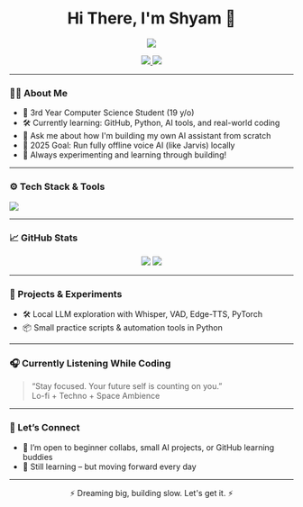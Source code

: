 <h1 align="center">Hi There, I'm Shyam 👋</h1>

<p align="center">
  <img src="https://readme-typing-svg.herokuapp.com/?lines=Computer+Science+Student;Future+AI+Engineer;In+Love+Building+of+Cool+Things!&center=true&width=440&height=45">
</p>

<p align="center">
  <a href="https://github.com/Falsesam">
    <img src="https://img.shields.io/github/followers/Falsesam?label=Follow&style=social">
  </a>
  <a href="mailto:shyamsudesh8@gmail.com">
    <img src="https://img.shields.io/badge/email-DM%20Me%20Anytime-blue">
  </a>
</p>

---

### 🧑‍💻 About Me
- 🧠 3rd Year Computer Science Student (19 y/o)  
- 🛠️ Currently learning: GitHub, Python, AI tools, and real-world coding  
- 💬 Ask me about how I'm building my own AI assistant from scratch  
- 🎯 2025 Goal: Run fully offline voice AI (like Jarvis) locally  
- 🧪 Always experimenting and learning through building!

---

### ⚙️ Tech Stack & Tools
<p>
  <img src="https://skillicons.dev/icons?i=python,github,git,linux,vscode,arduino,html,css,js" />
</p>

---

### 📈 GitHub Stats
<p align="center">
  <img src="https://github-readme-stats.vercel.app/api?username=Falsesam&show_icons=true&theme=tokyonight&hide=issues" />
  <img src="https://github-readme-stats.vercel.app/api/top-langs/?username=Falsesam&layout=compact&theme=tokyonight" />
</p>

---

### 🚀 Projects & Experiments
- 🛠️ Local LLM exploration with Whisper, VAD, Edge-TTS, PyTorch  
- 📦 Small practice scripts & automation tools in Python

---

### 🎧 Currently Listening While Coding
> “Stay focused. Your future self is counting on you.”  
> Lo-fi + Techno + Space Ambience

---

### 🤝 Let’s Connect
- 💬 I’m open to beginner collabs, small AI projects, or GitHub learning buddies  
- 🧠 Still learning – but moving forward every day  

---

<p align="center">⚡ Dreaming big, building slow. Let's get it. ⚡</p>
